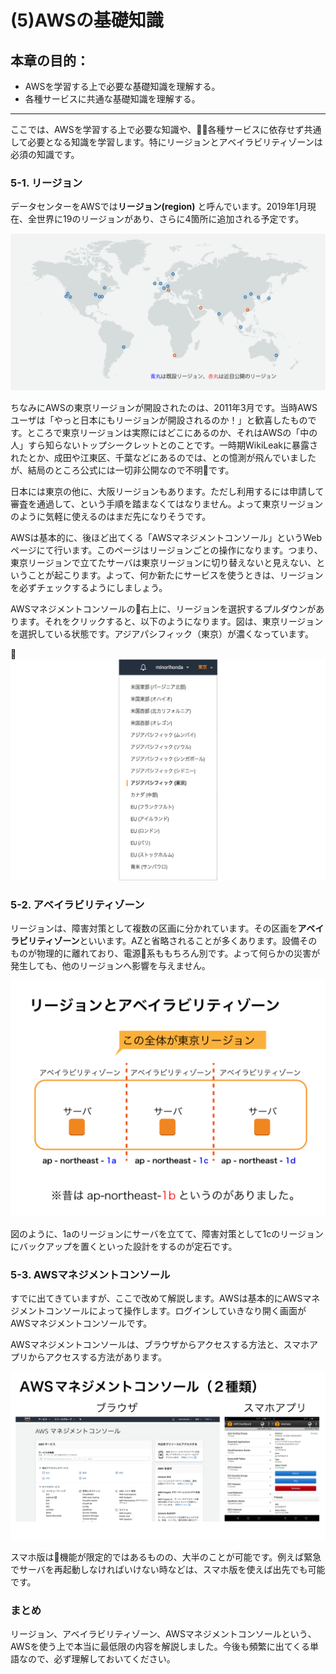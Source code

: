 # (5)AWSの基礎知識

## 本章の目的：

- AWSを学習する上で必要な基礎知識を理解する。
- 各種サービスに共通な基礎知識を理解する。

***


ここでは、AWSを学習する上で必要な知識や、各種サービスに依存せず共通して必要となる知識を学習します。特にリージョンとアベイラビリティゾーンは必須の知識です。

### 5-1. リージョン

データセンターをAWSでは**リージョン(region)** と呼んでいます。2019年1月現在、全世界に19のリージョンがあり、さらに4箇所に追加される予定です。

![図5-1. 全世界のリージョン](5-01.png)

ちなみにAWSの東京リージョンが開設されたのは、2011年3月です。当時AWSユーザは「やっと日本にもリージョンが開設されるのか！」と歓喜したものです。ところで東京リージョンは実際にはどこにあるのか、それはAWSの「中の人」すら知らないトップシークレットとのことです。一時期WikiLeakに暴露されたとか、成田や江東区、千葉などにあるのでは、との憶測が飛んでいましたが、結局のところ公式には一切非公開なので不明です。

日本には東京の他に、大阪リージョンもあります。ただし利用するには申請して審査を通過して、という手順を踏まなくてはなりません。よって東京リージョンのように気軽に使えるのはまだ先になりそうです。

AWSは基本的に、後ほど出てくる「AWSマネジメントコンソール」というWebページにて行います。このページはリージョンごとの操作になります。つまり、東京リージョンで立てたサーバは東京リージョンに切り替えないと見えない、ということが起こります。よって、何か新たにサービスを使うときは、リージョンを必ずチェックするようにしましょう。

AWSマネジメントコンソールの右上に、リージョンを選択するプルダウンがあります。それをクリックすると、以下のようになります。図は、東京リージョンを選択している状態です。アジアパシフィック（東京）が濃くなっています。

![図5-3. リージョン選択](5-02.png)

### 5-2. アベイラビリティゾーン

リージョンは、障害対策として複数の区画に分かれています。その区画を**アベイラビリティゾーン**といいます。AZと省略されることが多くあります。設備そのものが物理的に離れており、電源系ももちろん別です。よって何らかの災害が発生しても、他のリージョンへ影響を与えません。

![図5-2. リージョンとアベイラビリティゾーン](5-03.png)

図のように、1aのリージョンにサーバを立てて、障害対策として1cのリージョンにバックアップを置くといった設計をするのが定石です。

### 5-3. AWSマネジメントコンソール

すでに出てきていますが、ここで改めて解説します。AWSは基本的にAWSマネジメントコンソールによって操作します。ログインしていきなり開く画面がAWSマネジメントコンソールです。

AWSマネジメントコンソールは、ブラウザからアクセスする方法と、スマホアプリからアクセスする方法があります。

![図5-4. AWSマネジメントコンソール](5-04.png)

スマホ版は機能が限定的ではあるものの、大半のことが可能です。例えば緊急でサーバを再起動しなければいけない時などは、スマホ版を使えば出先でも可能です。

### まとめ

リージョン、アベイラビリティゾーン、AWSマネジメントコンソールという、AWSを使う上で本当に最低限の内容を解説しました。今後も頻繁に出てくる単語なので、必ず理解しておいてください。


